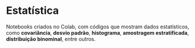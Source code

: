 # Estatística

Notebooks criados no Colab, com códigos que mostram dados estatísticos, como **covariância**, **desvio padrão**, **histograma**,  **amostragem estratificada**, **distribuição binominal**, entre outros.
